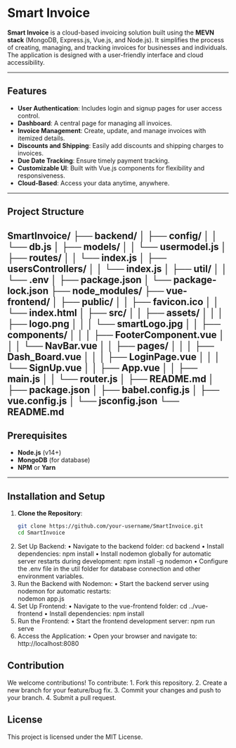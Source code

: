 # Smart Invoice

**Smart Invoice** is a cloud-based invoicing solution built using the **MEVN stack** (MongoDB, Express.js, Vue.js, and Node.js). It simplifies the process of creating, managing, and tracking invoices for businesses and individuals. The application is designed with a user-friendly interface and cloud accessibility.

---

## Features

- **User Authentication**: Includes login and signup pages for user access control.
- **Dashboard**: A central page for managing all invoices.
- **Invoice Management**: Create, update, and manage invoices with itemized details.
- **Discounts and Shipping**: Easily add discounts and shipping charges to invoices.
- **Due Date Tracking**: Ensure timely payment tracking.
- **Customizable UI**: Built with Vue.js components for flexibility and responsiveness.
- **Cloud-Based**: Access your data anytime, anywhere.

---

## Project Structure
SmartInvoice/
├── backend/
│   ├── config/
│   │   └── db.js
│   ├── models/
│   │   └── usermodel.js
│   ├── routes/
│   │   └── index.js
│   ├── usersControllers/
│   │   └── index.js
│   ├── util/
│   │   └── .env
│   ├── package.json
│   └── package-lock.json
├── node_modules/
├── vue-frontend/
│   ├── public/
│   │   ├── favicon.ico
│   │   └── index.html
│   ├── src/
│   │   ├── assets/
│   │   │   ├── logo.png
│   │   │   └── smartLogo.jpg
│   │   ├── components/
│   │   │   ├── FooterComponent.vue
│   │   │   └── NavBar.vue
│   │   ├── pages/
│   │   │   ├── Dash_Board.vue
│   │   │   ├── LoginPage.vue
│   │   │   └── SignUp.vue
│   │   ├── App.vue
│   │   ├── main.js
│   │   └── router.js
│   ├── README.md
│   ├── package.json
│   ├── babel.config.js
│   ├── vue.config.js
│   └── jsconfig.json
└── README.md
---

## Prerequisites

- **Node.js** (v14+)
- **MongoDB** (for database)
- **NPM** or **Yarn**

---

## Installation and Setup

1. **Clone the Repository**:
   ```bash
   git clone https://github.com/your-username/SmartInvoice.git
   cd SmartInvoice 
2. Set Up Backend:
	•	Navigate to the backend folder:
   cd backend
  •	Install dependencies:
   npm install
   •	Install nodemon globally for automatic server restarts during development:
   npm install -g nodemon
   •	Configure the .env file in the util folder for database connection and other environment variables.
3.	Run the Backend with Nodemon:
	•	Start the backend server using nodemon for automatic restarts:   
  nodemon app.js
4.	Set Up Frontend:
	•	Navigate to the vue-frontend folder:
    cd ../vue-frontend
  •	Install dependencies:
    npm install
5.	Run the Frontend:
	•	Start the frontend development server:
   npm run serve
6.	Access the Application:
	•	Open your browser and navigate to:
  http://localhost:8080

## Contribution

We welcome contributions! To contribute:
	1.	Fork this repository.
	2.	Create a new branch for your feature/bug fix.
	3.	Commit your changes and push to your branch.
	4.	Submit a pull request.	
## License

This project is licensed under the MIT License. 
